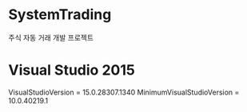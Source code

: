 # SystemTrading
주식 자동 거래 개발 프로젝트

# Visual Studio 2015
VisualStudioVersion = 15.0.28307.1340
MinimumVisualStudioVersion = 10.0.40219.1
